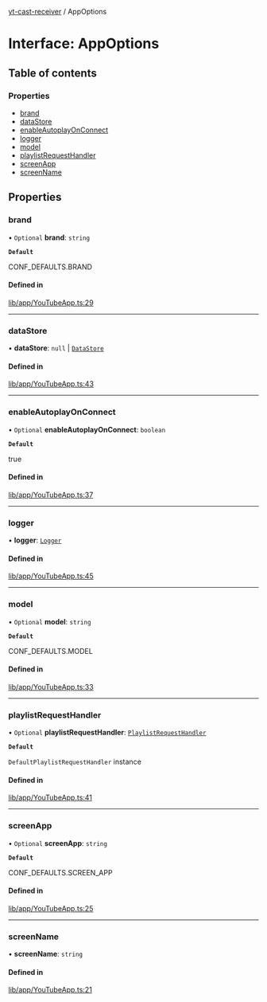[yt-cast-receiver](../README.md) / AppOptions

# Interface: AppOptions

## Table of contents

### Properties

- [brand](AppOptions.md#brand)
- [dataStore](AppOptions.md#datastore)
- [enableAutoplayOnConnect](AppOptions.md#enableautoplayonconnect)
- [logger](AppOptions.md#logger)
- [model](AppOptions.md#model)
- [playlistRequestHandler](AppOptions.md#playlistrequesthandler)
- [screenApp](AppOptions.md#screenapp)
- [screenName](AppOptions.md#screenname)

## Properties

### brand

• `Optional` **brand**: `string`

**`Default`**

CONF_DEFAULTS.BRAND

#### Defined in

[lib/app/YouTubeApp.ts:29](https://github.com/patrickkfkan/yt-cast-receiver/blob/b504596/src/lib/app/YouTubeApp.ts#L29)

___

### dataStore

• **dataStore**: ``null`` \| [`DataStore`](../classes/DataStore.md)

#### Defined in

[lib/app/YouTubeApp.ts:43](https://github.com/patrickkfkan/yt-cast-receiver/blob/b504596/src/lib/app/YouTubeApp.ts#L43)

___

### enableAutoplayOnConnect

• `Optional` **enableAutoplayOnConnect**: `boolean`

**`Default`**

true

#### Defined in

[lib/app/YouTubeApp.ts:37](https://github.com/patrickkfkan/yt-cast-receiver/blob/b504596/src/lib/app/YouTubeApp.ts#L37)

___

### logger

• **logger**: [`Logger`](Logger.md)

#### Defined in

[lib/app/YouTubeApp.ts:45](https://github.com/patrickkfkan/yt-cast-receiver/blob/b504596/src/lib/app/YouTubeApp.ts#L45)

___

### model

• `Optional` **model**: `string`

**`Default`**

CONF_DEFAULTS.MODEL

#### Defined in

[lib/app/YouTubeApp.ts:33](https://github.com/patrickkfkan/yt-cast-receiver/blob/b504596/src/lib/app/YouTubeApp.ts#L33)

___

### playlistRequestHandler

• `Optional` **playlistRequestHandler**: [`PlaylistRequestHandler`](../classes/PlaylistRequestHandler.md)

**`Default`**

`DefaultPlaylistRequestHandler` instance

#### Defined in

[lib/app/YouTubeApp.ts:41](https://github.com/patrickkfkan/yt-cast-receiver/blob/b504596/src/lib/app/YouTubeApp.ts#L41)

___

### screenApp

• `Optional` **screenApp**: `string`

**`Default`**

CONF_DEFAULTS.SCREEN_APP

#### Defined in

[lib/app/YouTubeApp.ts:25](https://github.com/patrickkfkan/yt-cast-receiver/blob/b504596/src/lib/app/YouTubeApp.ts#L25)

___

### screenName

• **screenName**: `string`

#### Defined in

[lib/app/YouTubeApp.ts:21](https://github.com/patrickkfkan/yt-cast-receiver/blob/b504596/src/lib/app/YouTubeApp.ts#L21)
